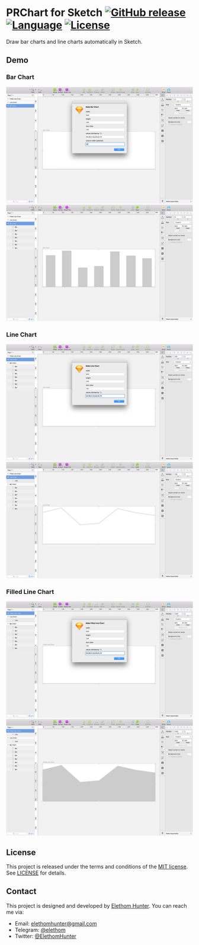 # PRChart for Sketch [![GitHub release](https://img.shields.io/github/release/Elethom/Sketch-PRChart.svg)](../../releases) [![Language](https://img.shields.io/badge/language-CocoaScript-yellow.svg)](../../search) [![License](https://img.shields.io/github/license/Elethom/Sketch-PRChart.svg)](/LICENSE)

Draw bar charts and line charts automatically in Sketch.

## Demo

### Bar Chart

![Bar Chart](/previews/bar-chart.png)
![Bar Chart Preview](/previews/bar-chart-preview.png)

### Line Chart

![Line Chart](/previews/line-chart.png)
![Line Chart Preview](/previews/line-chart-preview.png)

### Filled Line Chart

![Filled Line Chart](/previews/filled-line-chart.png)
![Filled Line Chart Preview](/previews/filled-line-chart-preview.png)

## License

This project is released under the terms and conditions of the [MIT license](http://opensource.org/licenses/MIT). See [LICENSE](/LICENSE) for details.

## Contact

This project is designed and developed by [Elethom Hunter](http://github.com/Elethom). You can reach me via:

* Email: elethomhunter@gmail.com
* Telegram: [@elethom](http://telegram.me/elethom)
* Twitter: [@ElethomHunter](https://twitter.com/ElethomHunter)
